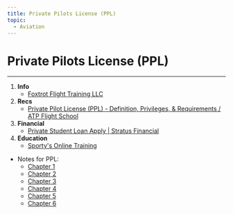 ```yaml
---
title: Private Pilots License (PPL)
topic:
  - Aviation
---
```

# Private Pilots License (PPL)
___
1. **Info**
    - [Foxtrot Flight Training LLC](https://www.foxtrotflighttraining.com/)
2. **Recs**
    - [Private Pilot License (PPL) - Definition, Privileges, & Requirements / ATP Flight School](https://atpflightschool.com/become-a-pilot/flight-training/private-pilot-license.html)
3. **Financial**
    - [Private Student Loan Apply | Stratus Financial](https://stratus.finance/apply-pilot-student-loan/)
4. **Education** 
    - [Sporty's Online Training](https://courses.sportys.com/training/portal/course/PRIVATE/welcome)

- Notes for PPL:
    - [Chapter 1](aviation/notes/ch1.md)
    - [Chapter 2](aviation/notes/ch2.md)   
    - [Chapter 3](ch3.md)
    - [Chapter 4](ch4.md)
    - [Chapter 5](ch5.md)
    - [Chapter 6](ch6.md)